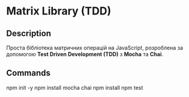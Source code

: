 # Matrix Library (TDD)

## Description
Проста бібліотека матричних операцій на JavaScript, розроблена за допомогою **Test Driven Development (TDD)** з **Mocha** та **Chai**.

## Commands
npm init -y
npm install mocha chai
npm install
npm test